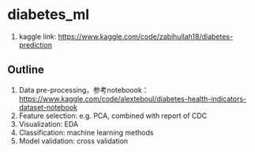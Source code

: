 # diabetes_ml

1. kaggle link: https://www.kaggle.com/code/zabihullah18/diabetes-prediction

## Outline

1. Data pre-processing，参考noteboook：https://www.kaggle.com/code/alexteboul/diabetes-health-indicators-dataset-notebook
2. Feature selection: e.g. PCA, combined with report of CDC
3. Visualization: EDA
4. Classification: machine learning methods
5. Model validation: cross validation
